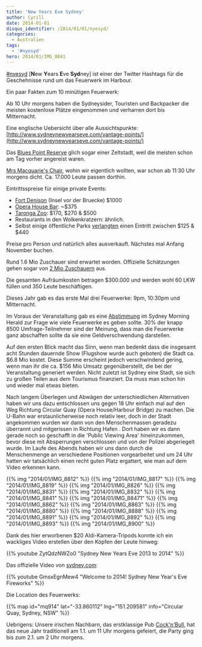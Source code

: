 ```yaml
---
title: 'New Years Eve Sydney'
author: Cyrill
date: 2014-01-01
disqus_identifier: /2014/01/01/nyesyd/
categories:
  - Australien
tags:
  - '#nyesyd'
hero: 2014/01/IMG_8841
---
```


[#nyesyd](https://twitter.com/search?q=%23nyesyd&src=typd) [**N**ew **Y**ears **E**ve **Syd**ney] ist einer der Twitter <i class="fa fa-twitter"></i> Hashtags
für die Geschehnisse rund um das Feuerwerk <i class="fa fa-fire"></i> im Harbour.<!--more-->

Ein paar Fakten zum 10 minütigen Feuerwerk:

Ab 10 Uhr morgens haben die Sydneysider, Touristen und Backpacker <i class="fa fa-group"></i> die meisten kostenlose Plätze eingenommen und verharren dort bis
Mitternacht.

Eine englische Uebersicht über alle Aussichtspunkte: [http://www.sydneynewyearseve.com/vantage-points/](http://www.sydneynewyearseve.com/vantage-points/)

Das [Blues Point Reserve](http://www.sydneynewyearseve.com/vantage-points/blues-point-reserve/) glich sogar einer Zeltstadt, weil die meisten schon am Tag
vorher angereist waren.

[Mrs Macquarie's Chair](http://www.sydneynewyearseve.com/vantage-points/mrs-macquaries-point/), wohin wir eigentlich wollten, war schon ab 11:30 Uhr morgens
dicht. Ca. 17.000 Leute <i class="fa fa-group"></i> passen dorthin.

Eintrittsspreise für einige private Events:

  * [Fort Denison](http://www.sydneynewyearseve.com/vantage-points/fort-denison/) (Insel vor der Bruecke) $1000
  * [Opera House Bar](http://operabar.com.au/s/nye): ~$375
  * [Taronga Zoo](http://taronga.org.au/event/2013-12-31/new-years-eve-2013-at-taronga-sydney): $170, $270 & $500
  * Restaurants in den Wolkenkratzern: ähnlich.
  * Selbst einige öffentliche Parks [verlangten](http://www.smh.com.au/entertainment/about-town/spreading-like-wild-fireworks-20121229-2c0a6.html) einen
  Eintritt zwischen $125 & $440

Preise pro Person und natürlich alles ausverkauft. Nächstes mal Anfang November buchen.

Rund 1.6 Mio Zuschauer sind erwartet worden. Offizielle Schätzungen gehen sogar von
[2 Mio Zuschauern](http://www.smh.com.au/nsw/sydney-new-years-eve-midnight-fireworks-the-best-show-in-town-20131231-304nm.html) aus.

Die gesamten Aufräumkosten betragen $300.000 und werden wohl 60 LKW füllen und 350 Leute beschäftigen.

Dieses Jahr gab es das erste Mal drei Feuerwerke: 9pm, 10:30pm und Mitternacht.

Im Voraus der Veranstaltung gab es eine [Abstimmung](http://www.smh.com.au/nsw/sydney-new-years-eve-fireworks-gets-a-third-act-inspired-by-reg-mombassa-artwork-20131227-2zyug.html)
im Sydney Morning Herald zur Frage wie viele Feuerwerke es geben sollte.  30% der knapp 8500 Umfrage-Teilnehmer sind der Meinung, dass man die Feuerwerke ganz
abschaffen sollte da sie eine Geldverschwendung darstellen.

Auf den ersten Blick macht das Sinn, wenn man bedenkt dass die insgesamt acht Stunden dauernde Show (Flugshow wurde auch geboten) die Stadt ca. $6.8  Mio
kostet. Diese Summe erscheint jedoch verschwindend gering, wenn man ihr die ca. $156 Mio Umsatz gegenüberstellt, die bei der Veranstaltung generiert werden.
Nicht zuletzt ist Sydney eine Stadt, sie sich zu großen Teilen aus dem Tourismus finanziert. Da muss man schon hin und wieder mal etwas bieten.

Nach langem Überlegen und Abwägen der unterschiedlichen Alternativen haben wir uns dazu entschlossen uns gegen 18 Uhr einfach mal auf den Weg Richtung Circular
Quay (Opera House/Harbour Bridge) zu machen. Die U-Bahn war erstaunlicherweise noch relativ leer, doch in der Stadt angekommen wurden wir dann von den
Menschenmassen geradezu überrannt und mitgerissen in Richtung Hafen . Dort haben wir es dann gerade noch so geschafft in die 'Public Viewing Area'
hineinzukommen, bevor diese mit Absperrungen verschlossen und von der Polizei abgeriegelt wurde. Im Laufe des Abends haben wir uns dann durch die
Menschenmenge an verschiedene Positionen vorgearbeitet und um 24 Uhr hatten wir tatsächlich einen recht guten Platz ergattert, wie man auf dem
Video <i class="fa fa-video-camera"></i> erkennen kann.


{{% img "2014/01/IMG_8812" %}}
{{% img "2014/01/IMG_8817" %}}
{{% img "2014/01/IMG_8819" %}}
{{% img "2014/01/IMG_8826" %}}
{{% img "2014/01/IMG_8831" %}}
{{% img "2014/01/IMG_8832" %}}
{{% img "2014/01/IMG_8841" %}}
{{% img "2014/01/IMG_88471" %}}
{{% img "2014/01/IMG_8862" %}}
{{% img "2014/01/IMG_8863" %}}
{{% img "2014/01/IMG_8880" %}}
{{% img "2014/01/IMG_8888" %}}
{{% img "2014/01/IMG_8891" %}}
{{% img "2014/01/IMG_8892" %}}
{{% img "2014/01/IMG_8893" %}}
{{% img "2014/01/IMG_8900" %}}

Dank des hier erworbenen $20 Aldi-Kamera-Tripods konnte ich ein wackliges Video erstellen über den Köpfen der Leute hinweg:

{{% youtube ZytQdzNWZo0 "Sydney New Years Eve 2013 to 2014" %}}


Das offizielle Video von [sydney.com](http://www.sydney.com):

{{% youtube GmsxEgnMew4 "Welcome to 2014! Sydney New Year's Eve Fireworks" %}}

Die Location des Feuerwerks:

{{% map id="mq914" lat="-33.860112" lng="151.209581" info="Circular Quay, Sydney, NSW" %}}

Uebrigens: Unsere irischen Nachbarn, das erstklassige Pub [Cock'n'Bull](http://www.cocknbull.com.au/), hat das neue Jahr traditionell am 1.1. um 11 Uhr
morgens gefeiert, die Party ging bis zum 2.1. um 2 Uhr morgens.
